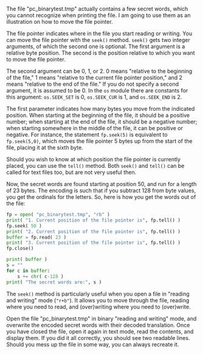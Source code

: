 The file "pc_binarytest.tmp" actually contains a few secret words,
which you cannot recognize when printing the file. I am going to use
them as an illustration on how to move the file pointer.

The file pointer indicates where in the file you start reading or
writing. You can move the file pointer with the `seek()` method.
`seek()` gets two integer arguments, of which the second one is
optional. The first argument is a relative byte position. The second is
the position relative to which you want to move the file pointer.

The second argument can be 0, 1, or 2. 0 means "relative to the
beginning of the file," 1 means "relative to the current file pointer
position," and 2 means "relative to the end of the file." If you do not
specify a second argument, it is assumed to be 0. In the `os` module
there are constants for this argument: `os.SEEK_SET` is 0, `os.SEEK_CUR`
is 1, and `os.SEEK_END` is 2.

The first parameter indicates how many bytes you move from the indicated
position. When starting at the beginning of the file, it should be a
positive number; when starting at the end of the file, it should be a
negative number; when starting somewhere in the middle of the file, it
can be positive or negative. For instance, the statement `fp.seek(5)` is
equivalent to `fp.seek(5,0)`, which moves the file pointer 5 bytes up
from the start of the file, placing it at the sixth byte.

Should you wish to know at which position the file pointer is currently
placed, you can use the `tell()` method. Both `seek()` and `tell()` can
be called for text files too, but are not very useful then.

Now, the secret words are found starting at position 50, and run for a
length of 23 bytes. The encoding is such that if you subtract 128 from
byte values, you get the ordinals for the letters. So, here is how you
get the words out of the file:

```python
fp = open( "pc_binarytest.tmp", "rb" )
print( "1. Current position of the file pointer is", fp.tell() )
fp.seek( 50 )
print( "2. Current position of the file pointer is", fp.tell() )
buffer = fp.read( 23 )
print( "3. Current position of the file pointer is", fp.tell() )
fp.close()

print( buffer )
s = ""
for c in buffer:
    s += chr( c-128 )
print( "The secret words are:", s )
```

The `seek()` method is particularly useful when you open a file in
"reading and writing" mode (`"r+b"`). It allows you to move through the
file, reading where you need to read, and (over)writing where you need
to (over)write.

Open the file "pc_binarytest.tmp" in binary "reading and writing" mode,
and overwrite the encoded secret words with their decoded translation.
Once you have closed the file, open it again in text mode, read the
contents, and display them. If you did it all correctly, you should see
two readable lines. Should you mess up the file in some way, you can
always recreate it.
